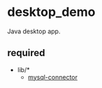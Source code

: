 # desktop_demo

Java desktop app.

## required

- lib/*
    - [mysql-connector](https://dev.mysql.com/get/Downloads/Connector-J/mysql-connector-j-8.4.0.zip)